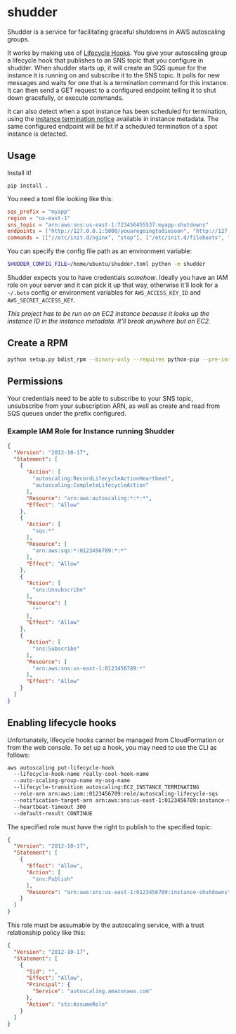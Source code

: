 # shudder

Shudder is a service for facilitating graceful shutdowns in AWS autoscaling
groups.

It works by making use of
[Lifecycle Hooks](http://docs.aws.amazon.com/cli/latest/reference/autoscaling/put-lifecycle-hook.html). You
give your autoscaling group a lifecycle hook that publishes to an SNS topic that
you configure in shudder. When shudder starts up, it will create an SQS queue
for the instance it is running on and subscribe it to the SNS topic. It polls
for new messages and waits for one that is a termination command for this
instance. It can then send a GET request to a configured endpoint telling it to
shut down gracefully, or execute commands.

It can also detect when a spot instance has been scheduled for termination,
using the [instance termination notice](https://aws.amazon.com/blogs/aws/new-ec2-spot-instance-termination-notices/)
available in instance metadata. The same configured endpoint will be hit if
a scheduled termination of a spot instance is detected.

## Usage

Install it!

```
pip install .
```

You need a toml file looking like this:

```toml
sqs_prefix = "myapp"
region = "us-east-1"
sns_topic = "arn:aws:sns:us-east-1:723456455537:myapp-shutdowns"
endpoints = ["http://127.0.0.1:5000/youaregoingtodiesoon", "http://127.0.0.1:5001/shutdown"]
commands = [["//etc/init.d/nginx", "stop"], ["/etc/init.d/filebeats", "stop"]]
```

You can specify the config file path as an environment variable:

```bash
SHUDDER_CONFIG_FILE=/home/ubuntu/shudder.toml python -m shudder
```

Shudder expects you to have credentials *somehow*. Ideally you have an IAM role
on your server and it can pick it up that way, otherwise it'll look for a
`~/.boto` config or environment variables for `AWS_ACCESS_KEY_ID` and
`AWS_SECRET_ACCESS_KEY`.

*This project has to be run on an EC2 instance because it looks up the instance
 ID in the instance metadata. It'll break anywhere but on EC2.*

## Create a RPM

```bash
python setup.py bdist_rpm --binary-only --requires python-pip --pre-install pkg_scripts/preInstall.sh
```

## Permissions

Your credentials need to be able to subscribe to your SNS
topic, unsubscribe from your subscription ARN,
as well as create and read from SQS queues under the prefix configured.

### Example IAM Role for Instance running Shudder

```json
{
  "Version": "2012-10-17",
  "Statement": [
    {
      "Action": [
        "autoscaling:RecordLifecycleActionHeartbeat",
        "autoscaling:CompleteLifecycleAction"
      ],
      "Resource": "arn:aws:autoscaling:*:*:*",
      "Effect": "Allow"
    },
    {
      "Action": [
        "sqs:*"
      ],
      "Resource": [
        "arn:aws:sqs:*:0123456789:*:*"
      ],
      "Effect": "Allow"
    },
    {
      "Action": [
        "sns:Unsubscribe"
      ],
      "Resource": [
        "*"
      ],
      "Effect": "Allow"
    },
    {
      "Action": [
        "sns:Subscribe"
      ],
      "Resource": [
        "arn:aws:sns:us-east-1:0123456789:*"
      ],
      "Effect": "Allow"
    }
  ]
}
```

## Enabling lifecycle hooks
Unfortunately, lifecycle hooks cannot be managed from CloudFormation or from the web console. To set up a hook, you may need to use the CLI as follows:

```bash
aws autoscaling put-lifecycle-hook
  --lifecycle-hook-name really-cool-hook-name
  --auto-scaling-group-name my-asg-name
  --lifecycle-transition autoscaling:EC2_INSTANCE_TERMINATING
  --role-arn arn:aws:iam::0123456789:role/autoscaling-lifecycle-sqs
  --notification-target-arn arn:aws:sns:us-east-1:0123456789:instance-shutdowns
  --heartbeat-timeout 300
  --default-result CONTINUE
```

The specified role must have the right to publish to the specified topic:

```json
{
  "Version": "2012-10-17",
  "Statement": [
    {
      "Effect": "Allow",
      "Action": [
        "sns:Publish"
      ],
      "Resource": "arn:aws:sns:us-east-1:0123456789:instance-shutdowns"
    }
  ]
}
```

This role must be assumable by the autoscaling service, with a trust relationship policy like this:

```json
{
  "Version": "2012-10-17",
  "Statement": [
    {
      "Sid": "",
      "Effect": "Allow",
      "Principal": {
        "Service": "autoscaling.amazonaws.com"
      },
      "Action": "sts:AssumeRole"
    }
  ]
}
```
